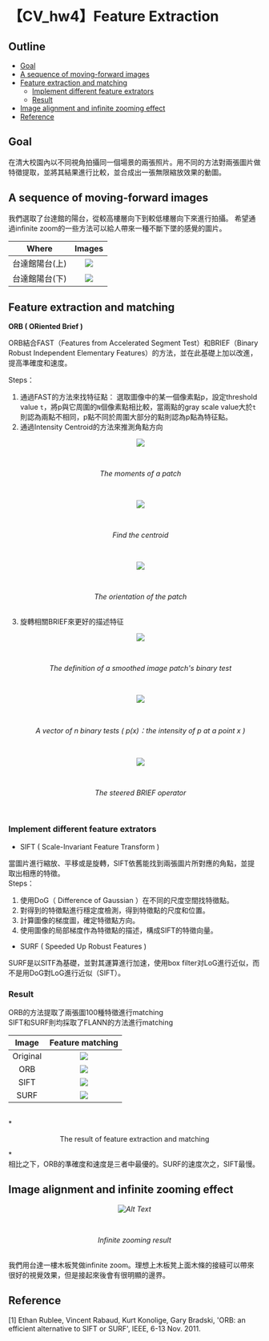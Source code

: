 # 【CV_hw4】Feature Extraction 

## Outline
* [Goal](#Goal)
* [A sequence of moving-forward images](#A-sequence-of-moving-forward-images)
* [Feature extraction and matching](#Feature-extraction-and-matching) 
  * [Implement different feature extrators](#Implement-different-feature-extrators)
  * [Result](#Result)
* [Image alignment and infinite zooming effect](#Image-alignment-and-infinite-zooming-effect)
* [Reference](#Reference)

## Goal
  在清大校園內以不同視角拍攝同一個場景的兩張照片。用不同的方法對兩張圖片做特徵提取，並將其結果進行比較，並合成出一張無限縮放效果的動圖。
  
## A sequence of moving-forward images
我們選取了台達館的陽台，從較高樓層向下到較低樓層向下來進行拍攝。
希望通過infinite zoom的一些方法可以給人帶來一種不斷下墜的感覺的圖片。

| Where | Images  |
| :--------: | :--------: | 
| 台達館陽台(上)| ![](https://i.imgur.com/EnJIRmL.jpg)| 
|台達館陽台(下)|![](https://i.imgur.com/G1zNR93.jpg)|


## Feature extraction and matching

**ORB ( ORiented Brief )**

ORB結合FAST（Features from Accelerated Segment Test）和BRIEF（Binary Robust Independent Elementary Features）的方法，並在此基礎上加以改進，提高準確度和速度。

 Steps：
1.  通過FAST的方法來找特征點：
   選取圖像中的某一個像素點p，設定threshold value `t`，將p與它周圍的`N`個像素點相比較，當兩點的gray scale value大於`t`則認為兩點不相同，p點不同於周圍大部分的點則認為p點為特征點。
2. 通過Intensity Centroid的方法來推測角點方向<br>
   *<p align="center">![](https://i.imgur.com/KLXXNWe.png)</p>*<br>
   *<p align="center">The moments of a patch</p>*<br>
 *<p align="center">![](https://i.imgur.com/yx0vUDs.png)</p>*<br>
*<p align="center">Find the centroid</p>*<br>
 *<p align="center">![](https://i.imgur.com/pYqF5DY.png)</p>*<br>
*<p align="center">The orientation of the patch</p>*<br>
3. 旋轉相關BRIEF來更好的描述特征<br>
*<p align="center">![](https://i.imgur.com/xunPFqv.png)</p>*<br>
*<p align="center">The definition of a smoothed image patch's binary test</p>*<br>
*<p align="center">![](https://i.imgur.com/KMOg9OP.png)</p>*<br>
*<p align="center">A vector of n binary tests ( p(x)：the intensity of p at a point x )</p>*<br>
*<p align="center">![](https://i.imgur.com/Beev6o3.png)</p>*<br>
*<p align="center">The steered BRIEF operator</p>*<br>

### Implement different feature extrators
* SIFT ( Scale-Invariant Feature Transform )<br>

當圖片進行縮放、平移或是旋轉，SIFT依舊能找到兩張圖片所對應的角點，並提取出相應的特徵。<br>
Steps：
1. 使用DoG（ Difference of Gaussian ）在不同的尺度空間找特徵點。
2. 對得到的特徵點進行穩定度檢測，得到特徵點的尺度和位置。
3. 計算圖像的梯度圖，確定特徵點方向。
4. 使用圖像的局部梯度作為特徵點的描述，構成SIFT的特徵向量。

* SURF ( Speeded Up Robust Features )<br>

SURF是以SITF為基礎，並對其運算進行加速，使用box filter对LoG進行近似，而不是用DoG對LoG進行近似（SIFT）。



### Result

ORB的方法提取了兩張圖100種特徵進行matching<br>
SIFT和SURF則均採取了FLANN的方法進行matching<br>

| Image | Feature matching | 
| :--------: | :--------: | 
|Original| ![](https://i.imgur.com/cLhcpEr.jpg)  |
|  ORB   | ![](https://i.imgur.com/dR0HjOx.jpg)  | 
|  SIFT  | ![](https://i.imgur.com/MAsfWwP.jpg)  | 
|  SURF  | ![](https://i.imgur.com/fh589qM.jpg)  |

<br>
*<p align="center">The result of feature extraction and matching </p>*<br>
相比之下，ORB的準確度和速度是三者中最優的。SURF的速度次之，SIFT最慢。

## Image alignment and infinite zooming effect

*<p align="center">![Alt Text](https://media.giphy.com/media/KbSZcqC434Dd1imFYf/giphy.gif)</p>*<br>
*<p align="center">Infinite zooming result </p>*<br>
我們用台達一樓木板凳做infinite zoom。理想上木板凳上面木條的接縫可以帶來很好的視覺效果，但是接起來後會有很明顯的邊界。


## Reference
[1] Ethan Rublee, Vincent Rabaud, Kurt Konolige, Gary Bradski, 'ORB: an efficient alternative to SIFT or SURF', IEEE, 6-13 Nov. 2011.
